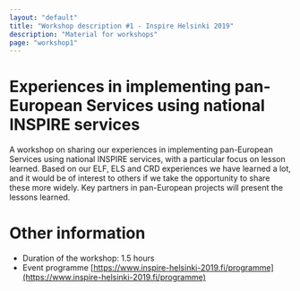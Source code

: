 ```yaml
---
layout: "default"
title: "Workshop description #1 - Inspire Helsinki 2019"
description: "Material for workshops"
page: "workshop1"
---
```

# Experiences in implementing pan-European Services using national INSPIRE services

A workshop on sharing our experiences in implementing pan-European Services using national INSPIRE services, with a particular focus on lesson learned. Based on our ELF, ELS and CRD experiences we have learned a lot, and it would be of interest to others if we take the opportunity to share these more widely. Key partners in pan-European projects will present the lessons learned.


# Other information

* Duration of the workshop: 1.5 hours
* Event programme [https://www.inspire-helsinki-2019.fi/programme](https://www.inspire-helsinki-2019.fi/programme)
